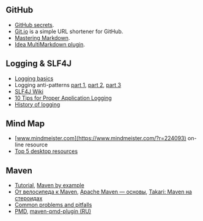 ## GitHub
- [GitHub secrets](https://github.com/tiimgreen/github-cheat-sheet).
- [Git.io](http://git.io/) is a simple URL shortener for GitHub.
- [Mastering Markdown](https://guides.github.com/features/mastering-markdown/).
- [Idea MultiMarkdown plugin](https://plugins.jetbrains.com/plugin/7896?pr=idea). 

## Logging & SLF4J
- [Logging basics](http://www.skipy.ru/useful/logging.html)
- Logging anti-patterns [part 1](http://rolf-engelhard.de/2013/03/logging-anti-patterns-part-i/), [part 2](http://rolf-engelhard.de/2013/04/logging-anti-patterns-part-ii/), [part 3](http://rolf-engelhard.de/2013/10/logging-anti-patterns-part-iii/) 
- [SLF4J Wiki](https://ru.wikipedia.org/wiki/Slf4J)
- [10 Tips for Proper Application Logging](http://www.javacodegeeks.com/2011/01/10-tips-proper-application-logging.html)
- [History of logging](http://habrahabr.ru/post/113145/)

## Mind Map
- [www.mindmeister.com](https://www.mindmeister.com/?r=224093) on-line resource
- [Top 5 desktop resources](http://lifehacker.com/five-best-mind-mapping-tools-476534555)

## Maven
- [Tutorial](http://www.tutorialspoint.com/maven/maven_tutorial.pdf), [Maven by example](http://books.sonatype.com/mvnex-book/pdf/mvnex-pdf.pdf)
- [От велосипеда к Maven](http://habrahabr.ru/post/131164/), [Apache Maven — основы](http://habrahabr.ru/post/77382/), [Takari: Maven на стероидах](http://habrahabr.ru/post/266011/)
- [Common problems and pitfalls](http://www.radcortez.com/maven-common-problems-and-pitfalls/)
- [PMD](https://maven.apache.org/plugins/maven-pmd-plugin/usage.html), [maven-pmd-plugin (RU)](http://www.apache-maven.ru/plugins/maven-pmd-plugin.html)